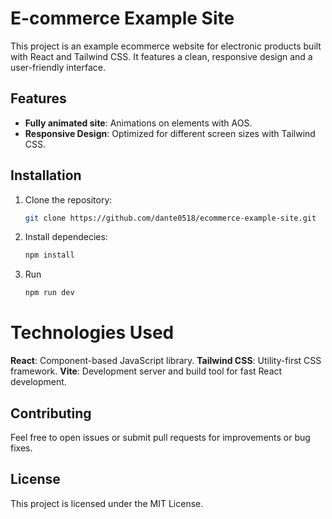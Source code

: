 # E-commerce Example Site

This project is an example ecommerce website for electronic products built with React and Tailwind CSS. It features a clean, responsive design and a user-friendly interface.

## Features
- **Fully animated site**: Animations on elements with AOS.
- **Responsive Design**: Optimized for different screen sizes with Tailwind CSS.


## Installation

1. Clone the repository:
   ```bash
   git clone https://github.com/dante0518/ecommerce-example-site.git
    ```
2. Install dependecies:
    ```bash
    npm install
     ```
3. Run
   ```bash
   npm run dev
   ```


# Technologies Used
**React**: Component-based JavaScript library.
**Tailwind CSS**: Utility-first CSS framework.
**Vite**: Development server and build tool for fast React development.

## Contributing
Feel free to open issues or submit pull requests for improvements or bug fixes.

## License
This project is licensed under the MIT License.
   
